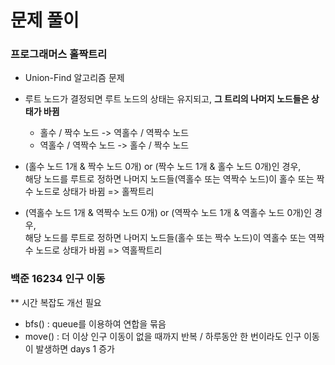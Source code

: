 # 문제 풀이

### 프로그래머스 홀짝트리

- Union-Find 알고리즘 문제
- 루트 노드가 결정되면 루트 노드의 상태는 유지되고, **그 트리의 나머지 노드들은 상태가 바뀜**
    - 홀수 / 짝수 노드 -> 역홀수 / 역짝수 노드
    - 역홀수 / 역짝수 노드 -> 홀수 / 짝수 노드
    
- (홀수 노드 1개 & 짝수 노드 0개) or (짝수 노드 1개 & 홀수 노드 0개)인 경우, <br> 해당 노드를 루트로 정하면 나머지 노드들(역홀수 또는 역짝수 노드)이 홀수 또는 짝수 노드로 상태가 바뀜 => 홀짝트리

- (역홀수 노드 1개 & 역짝수 노드 0개) or (역짝수 노드 1개 & 역홀수 노드 0개)인 경우, <br> 해당 노드를 루트로 정하면 나머지 노드들(홀수 또는 짝수 노드)이 역홀수 또는 역짝수 노드로 상태가 바뀜 => 역홀짝트리

### 백준 16234 인구 이동

** 시간 복잡도 개선 필요
- bfs() : queue를 이용하여 연합을 묶음
- move() : 더 이상 인구 이동이 없을 때까지 반복 / 하루동안 한 번이라도 인구 이동이 발생하면 days 1 증가
